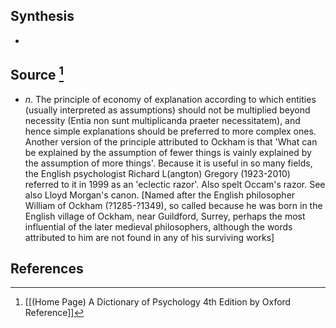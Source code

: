## Synthesis
- 
## Source [^1]
- $n$. The principle of economy of explanation according to which entities (usually interpreted as assumptions) should not be multiplied beyond necessity (Entia non sunt multiplicanda praeter necessitatem), and hence simple explanations should be preferred to more complex ones. Another version of the principle attributed to Ockham is that 'What can be explained by the assumption of fewer things is vainly explained by the assumption of more things'. Because it is useful in so many fields, the English psychologist Richard L(angton) Gregory (1923-2010) referred to it in 1999 as an 'eclectic razor'. Also spelt Occam's razor. See also Lloyd Morgan's canon. \[Named after the English philosopher William of Ockham (?1285-?1349), so called because he was born in the English village of Ockham, near Guildford, Surrey, perhaps the most influential of the later medieval philosophers, although the words attributed to him are not found in any of his surviving works]
## References

[^1]: [[(Home Page) A Dictionary of Psychology 4th Edition by Oxford Reference]]
